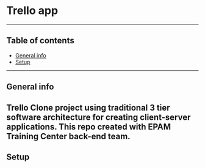 # Trello app

---

## Table of contents
* [General info](#general-info)
* [Setup](#setup)
---

## General info
Trello Clone project using  traditional 3 tier software architecture
for creating client-server applications.
This repo created with EPAM Training Center back-end team. 
---
## Setup 



